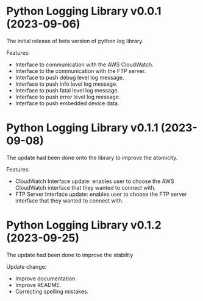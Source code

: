 # Python Logging Library v0.0.1 (2023-09-06)

The initial release of beta version of python log library.

Features:
- Interface to communication with the AWS CloudWatch.
- Interface to the communication with the FTP server.
- Interface to push debug level log message.
- Interface to push info level log message.
- Interface to push fatal level log message.
- Interface to push error level log message.
- Interface to push embedded device data.


# Python Logging Library v0.1.1 (2023-09-08)

The update had been done onto the library to improve the atomicity. 

Features:
- CloudWatch Interface update: enables user to choose the AWS CloudWatch interface that they wanted to connect with.
- FTP Server Interface update: enables user to choose the FTP server interface that they wanted to connect with.

# Python Logging Library v0.1.2 (2023-09-25)

The update had been done to improve the stability

Update change:
- Improve documentation.
- Improve README.
- Correcting spelling mistakes.